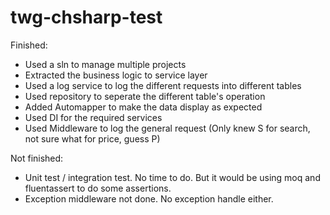 # twg-chsharp-test

Finished:
- Used a sln to manage multiple projects
- Extracted the business logic to service layer
- Used a log service to log the different requests into different tables
- Used repository to seperate the different table's operation
- Added Automapper to make the data display as expected
- Used DI for the required services
- Used Middleware to log the general request (Only knew S for search, not sure what for price, guess P)

Not finished:
- Unit test / integration test. No time to do.  But it would be using moq and fluentassert to do some assertions.
- Exception middleware not done. No exception handle either.
